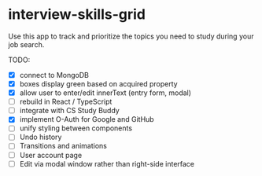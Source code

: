 # interview-skills-grid
Use this app to track and prioritize the topics you need to study during your job search.


TODO:

- [x] connect to MongoDB
- [x] boxes display green based on acquired property
- [x] allow user to enter/edit innerText (entry form, modal)
- [ ] rebuild in React / TypeScript
- [ ] integrate with CS Study Buddy
- [x] implement O-Auth for Google and GitHub
- [ ] unify styling between components
- [ ] Undo history
- [ ] Transitions and animations
- [ ] User account page
- [ ] Edit via modal window rather than right-side interface
